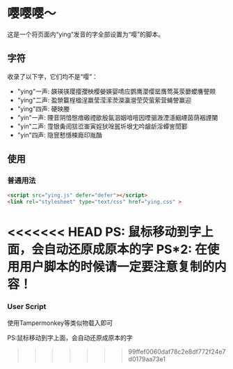 # 嘤嘤嘤～

这是一个将页面内“ying”发音的字全部设置为“嘤”的脚本。

## 字符

收录了以下字，它们均不是“嘤”：

- "ying"一声: 韺瑛锳璎撄孾柍樱嫈媖婴啨应鹦鹰瀴缨罂膺莺英荥蘡蠳譍譻賏
- "ying"二声: 盈禜籯桯楹浧嬴莹滢潆濙濚瀛瀯茔荧萤萦营蝇謍赢迎
- "ying"四声: 硬映媵
- "yin"一声: 陻音阴愔慇瘖磤禋欭殷氤洇姻喑噾因堙骃溵湮濦絪緸茵荫裀諲闉
- "yin"二声: 霪银夤訚狺峾崟寅婬犾唫嚚圻垠冘吟龈龂淫蟫訔誾鄞
- "yin"四声: 隐窨慭懚梀廕印胤酳

## 使用

### 普通用法

```html
<script src="ying.js" defer="defer"></script>
<link rel="stylesheet" type="text/css" href="ying.css" >
```

<<<<<<< HEAD
PS: 鼠标移动到字上面，会自动还原成原本的字
PS*2: 在使用用户脚本的时候请一定要注意复制的内容！
=======
### User Script

使用Tampermonkey等类似物载入即可

PS:鼠标移动到字上面，会自动还原成原本的字
>>>>>>> 99ffef0060daf78c2e8df772f24e7d0179aa73e1
